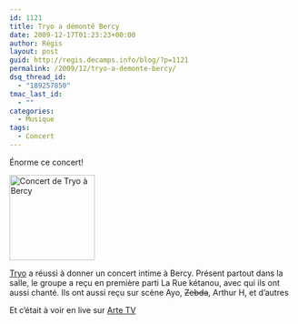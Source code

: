 ```yaml
---
id: 1121
title: Tryo a démonté Bercy
date: 2009-12-17T01:23:23+00:00
author: Régis
layout: post
guid: http://regis.decamps.info/blog/?p=1121
permalink: /2009/12/tryo-a-demonte-bercy/
dsq_thread_id:
  - "189257850"
tmac_last_id:
  - ""
categories:
  - Musique
tags:
  - Concert
---
```

Énorme ce concert!
  
[<img src="http://regis.decamps.info/blog/wp-content/uploads/2009/12/IMG_04331-150x150.jpg" alt="Concert de Tryo à Bercy" title="Concert de Tryo à Bercy" width="150" height="150" class="alignleft size-thumbnail wp-image-1124" />](http://www.flickr.com/photos/tags/lastfm%3Aevent%3D866995/)

[Tryo](http://www.lastfm.fr/music/Tryo?ac=tryo) a réussi à donner un concert intime à Bercy. Présent partout dans la salle, le groupe a reçu en première parti La Rue kétanou, avec qui ils ont aussi chanté. Ils ont aussi reçu sur scène Ayo, <strike>Zebda</strike>, Arthur H, et d’autres

Et c’était à voir en live sur [Arte TV](http://liveweb.arte.tv/fr/video/Tryo_en_concert_au_palais_omnisport_Paris_Bercy/)
